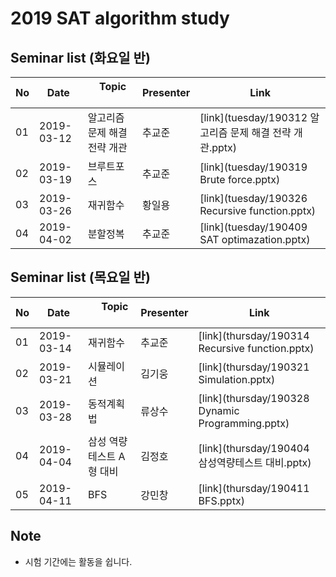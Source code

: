 # 2019 SAT algorithm study

## Seminar list (화요일 반)

| No |Date|               Topic                |  Presenter  |    Link   |
|----|----------------|------------------------------------|-------------|-----------|
| 01 |2019-03-12|알고리즘 문제 해결 전략 개관|추교준|[link](tuesday/190312 알고리즘 문제 해결 전략 개관.pptx)|
| 02 |2019-03-19|브루트포스|추교준|[link](tuesday/190319 Brute force.pptx)|
| 03 |2019-03-26|재귀함수|황일용|[link](tuesday/190326 Recursive function.pptx)|
| 04 |2019-04-02|분할정복|추교준|[link](tuesday/190409 SAT optimazation.pptx)|


## Seminar list (목요일 반)

| No |Date|               Topic                |  Presenter  |    Link   |
|----|----------------|------------------------------------|-------------|-----------|
| 01 |2019-03-14|재귀함수|추교준|[link](thursday/190314 Recursive function.pptx)|
| 02 |2019-03-21|시뮬레이션|김기웅|[link](thursday/190321 Simulation.pptx)|
| 03 |2019-03-28|동적계획법|류상수|[link](thursday/190328 Dynamic Programming.pptx)|
| 04 |2019-04-04|삼성 역량테스트 A형 대비|김정호|[link](thursday/190404 삼성역량테스트 대비.pptx)|
| 05 |2019-04-11|BFS|강민창|[link](thursday/190411 BFS.pptx)|


## Note

- 시험 기간에는 활동을 쉽니다.
